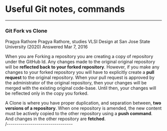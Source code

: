 # Useful Git notes, commands

--------------------------------
### Git Fork vs Clone
Pragya Rathore
Pragya Rathore, studies VLSI Design at San Jose State University (2020)
Answered Mar 7, 2016

When you are Forking a repository you are creating a copy of repository under the GitHub Id. Any changes made to the original original repository will be **reflected back to your forked repository**. However, if you make any changes to your forked repository you will have to explicitly create a **pull request** to the original repository. When your pull request is approved by the administrator of the original repository, then your changes will be merged with the existing original code-base. Until then, your changes will be reflected only in the copy you forked.

A Clone is where you have proper duplication, and separation between, **two versions of a repository**. When one repository is amended, the new content must be actively copied to the other repository using a **push command**. And changes in the other repository are **fetched**.  
/---------------------------------  
